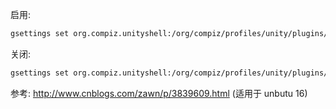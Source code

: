 启用:
``` bash
gsettings set org.compiz.unityshell:/org/compiz/profiles/unity/plugins/unityshell/ launcher-minimize-window true
```

关闭:
``` bash
gsettings set org.compiz.unityshell:/org/compiz/profiles/unity/plugins/unityshell/ launcher-minimize-window false
```


参考: http://www.cnblogs.com/zawn/p/3839609.html (适用于 unbutu 16)
